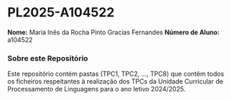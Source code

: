 # PL2025-A104522

**Nome:** Maria Inês da Rocha Pinto Gracias Fernandes
**Número de Aluno:** a104522

### Sobre este Repositório
Este repositório contém pastas (TPC1, TPC2, ..., TPC8) que contêm todos os ficheiros respeitantes à realização dos TPCs da Unidade Curricular de Processamento de Linguagens para o ano letivo 2024/2025.
